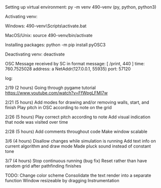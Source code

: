 Setting up virtual environment:
py -m venv 490-venv
(py, python, python3)

Activating venv:

Windows:
490-venv\Scripts\activate.bat

MacOS/Unix:
source 490-venv/bin/activate

Installing packages:
python -m pip install pyOSC3

Deactivating venv:
deactivate


OSC Message received by SC in format
message:    [ /print, 440 ]
time:       760.7525028
address:    a NetAddr(127.0.0.1, 55935)
port:       57120

log:

2/19 (2 hours)
Going through pygame tutorial
https://www.youtube.com/watch?v=FfWpgLFMI7w

2/21 (5 hours)
Add modes for drawing and/or removing walls, start, and finish
Play pitch in OSC according to note on the grid

2/26 (5 hours)
Play correct pitch according to note
Add visual indication that node was visited over time

2/28 (5 hours)
Add comments throughout code
Make window scalable

3/6 (4 hours)
Disallow changes while simulation is running
Add text info on current algorithm and draw mode
Made pluck sound instead of constant tone

3/7 (4 hours)
Stop continuous running (bug fix)
Reset rather than have random grid after pathfinding finishes

TODO:
Change color scheme
Consolidate the text render into a separate function
Window resizeable by dragging
Instrumentation
